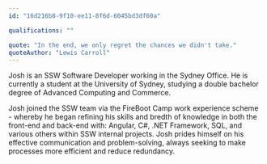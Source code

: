 ```yaml
---
id: "16d216b8-9f10-ee11-8f6d-6045bd3df60a"

qualifications: ""

quote: "In the end, we only regret the chances we didn't take."
quoteAuthor: "Lewis Carroll"
---
```


Josh is an SSW Software Developer working in the Sydney Office. He is currently a student at the University of Sydney, studying a double bachelor degree of Advanced Computing and Commerce. 

Josh joined the SSW team via the FireBoot Camp work experience scheme - whereby he began refining his skills and bredth of knowledge in both the front-end and back-end with: Angular, C#, .NET Framework, SQL, and various others within SSW internal projects. Josh prides himself on his effective communication and problem-solving, always seeking to make processes more efficient and reduce redundancy. 

